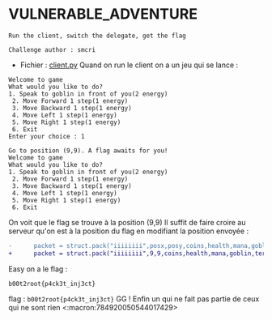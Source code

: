 # VULNERABLE_ADVENTURE
```
Run the client, switch the delegate, get the flag

Challenge author : smcri
```
- Fichier : [client.py](../attachements/vulnerable_adventure/client.py)
Quand on run le client on a un jeu qui se lance :
```
Welcome to game
What would you like to do?
1. Speak to goblin in front of you(2 energy) 
 2. Move Forward 1 step(1 energy) 
 3. Move Backward 1 step(1 energy) 
 4. Move Left 1 step(1 energy) 
 5. Move Right 1 step(1 energy) 
 6. Exit 
Enter your choice : 1

Go to position (9,9). A flag awaits for you!
Welcome to game
What would you like to do?
1. Speak to goblin in front of you(2 energy) 
 2. Move Forward 1 step(1 energy) 
 3. Move Backward 1 step(1 energy) 
 4. Move Left 1 step(1 energy) 
 5. Move Right 1 step(1 energy) 
 6. Exit 
```
On voit que le flag se trouve à la position (9,9)
Il suffit de faire croire au serveur qu'on est à la position du flag en modifiant la position envoyée :
```diff
-      packet = struct.pack("iiiiiiii",posx,posy,coins,health,mana,goblin,terminated,dummyflag)
+      packet = struct.pack("iiiiiiii",9,9,coins,health,mana,goblin,terminated,dummyflag)
```
Easy on a le flag :
```
b00t2root{p4ck3t_inj3ct}
```
flag : `b00t2root{p4ck3t_inj3ct}`
GG ! Enfin un qui ne fait pas partie de ceux qui ne sont rien
<:macron:784920050544017429>
